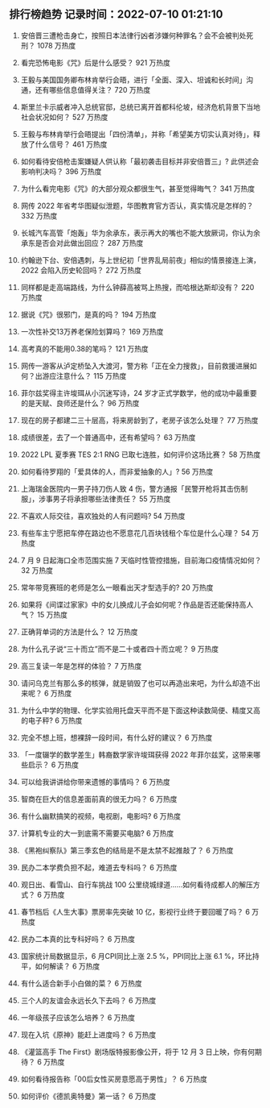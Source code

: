 
## 排行榜趋势 记录时间：2022-07-10 01:21:10
  
  1. 安倍晋三遭枪击身亡，按照日本法律行凶者涉嫌何种罪名？会不会被判处死刑？ 1078 万热度
    
  2. 看完恐怖电影《咒》后是什么感受？ 921 万热度
    
  3. 王毅与美国国务卿布林肯举行会晤，进行「全面、深入、坦诚和长时间」沟通，还有哪些信息值得关注？ 720 万热度
    
  4. 斯里兰卡示威者冲入总统官邸，总统已离开首都科伦坡，经济危机背景下当地社会状况如何？ 527 万热度
    
  5. 王毅与布林肯举行会晤提出「四份清单」，并称「希望美方切实认真对待」，释放了什么信号？ 461 万热度
    
  6. 如何看待安倍枪击案嫌疑人供认称「最初袭击目标并非安倍晋三」? 此供述会影响判决吗？ 396 万热度
    
  7. 为什么看完电影《咒》的大部分观众都很生气，甚至觉得晦气？ 341 万热度
    
  8. 网传 2022 年省考华图疑似泄题，华图教育官方否认，真实情况是怎样的？ 332 万热度
    
  9. 长城汽车高管「炮轰」华为余承东，表示再大的嘴也不能大放厥词，你认为余承东是否会对此做出回应？ 287 万热度
    
  10. 约翰逊下台、安倍遇刺，与上世纪初「世界乱局前夜」相似的情景接连上演，2022 会陷入历史轮回吗？ 272 万热度
    
  11. 同样都是走高端路线，为什么钟薛高被骂上热搜，而哈根达斯却没有？ 220 万热度
    
  12. 据说《咒》很邪门，是真的吗？ 194 万热度
    
  13. 一次性补交13万养老保险划算吗？ 169 万热度
    
  14. 高考真的不能用0.38的笔吗？ 121 万热度
    
  15. 网传一游客从泸定桥坠入大渡河，警方称「正在全力搜救」，目前救援进展如何？出游应注意什么？ 115 万热度
    
  16. 菲尔兹奖得主许埈珥从小沉迷写诗，24 岁才正式学数学，他的成功中最重要的是天赋、良师还是什么？ 96 万热度
    
  17. 现在的房子都建二三十层高，将来房龄到了，老房子该怎么处理？ 77 万热度
    
  18. 成绩很差，去了一个普通高中，还有希望吗？ 63 万热度
    
  19. 2022 LPL 夏季赛 TES 2:1 RNG 已取七连胜，如何评价这场比赛？ 58 万热度
    
  20. 如何看待罗翔的「爱具体的人，而非爱抽象的人」? 56 万热度
    
  21. 上海瑞金医院内一男子持刀伤人致 4 伤，警方通报「民警开枪将其击伤制服」，涉事男子将承担哪些法律责任？ 55 万热度
    
  22. 不喜欢人际交往，喜欢独处的人有问题吗? 54 万热度
    
  23. 有些车主宁愿把车停在路边也不愿意花几百块钱租个车位是什么心理？ 54 万热度
    
  24. 7 月 9 日起海口全市范围实施 7 天临时性管控措施，目前海口疫情情况如何？ 32 万热度
    
  25. 常年带竞赛班的老师是怎么一眼看出天才型选手的? 20 万热度
    
  26. 如果将《间谍过家家》中的女儿换成儿子会如何呢？作品是否还能保持高人气？ 15 万热度
    
  27. 正确背单词的方法是什么？ 12 万热度
    
  28. 为什么孔子说“三十而立”而不是二十或者四十而立呢？ 9 万热度
    
  29. 高三复读一年是怎样的体验？ 7 万热度
    
  30. 请问乌克兰有那么多的核弹，就是销毁了也可以再造出来吧，为什么却造不出来呢？ 6 万热度
    
  31. 为什么中学的物理、化学实验用托盘天平而不是下面这种读数简便、精度又高的电子秤? 6 万热度
    
  32. 完全不想上班，想裸辞一段时间，有什么好的建议？ 6 万热度
    
  33. 「一度辍学的数学差生」韩裔数学家许埈珥获得 2022 年菲尔兹奖，这带来哪些启示？ 6 万热度
    
  34. 可以给我讲讲给你带来遗憾的事情吗？ 6 万热度
    
  35. 智商在巨大的信息差面前真的很无力吗？ 6 万热度
    
  36. 有什么幽默搞笑的视频，电视剧，电影吗? 6 万热度
    
  37. 计算机专业的大一到底需不需要买电脑? 6 万热度
    
  38. 《黑袍纠察队》第三季玄色的结局是不是太禁不起推敲了？ 6 万热度
    
  39. 民办二本学费负担不起，难道去专科吗？ 6 万热度
    
  40. 观日出、看雪山、自行车挑战 100 公里绕城绿道......如何看待成都人的解压方式？ 6 万热度
    
  41. 春节档后《人生大事》票房率先突破 10 亿，影视行业终于要回暖了吗？ 6 万热度
    
  42. 民办二本真的比专科好吗？ 6 万热度
    
  43. 国家统计局数据显示，6 月CPI同比上涨 2.5 %，PPI同比上涨 6.1 %，环比持平，如何解读？ 6 万热度
    
  44. 有什么适合新手小白做的菜？ 6 万热度
    
  45. 三个人的友谊会永远长久下去吗？ 6 万热度
    
  46. 一年级孩子应该怎么培养？ 6 万热度
    
  47. 现在入坑《原神》能赶上进度吗？ 6 万热度
    
  48. 《灌篮高手 The First》剧场版特报影像公开，将于 12 月 3 日上映，你有何期待？ 6 万热度
    
  49. 如何看待报告称「00后女性买房意愿高于男性」？ 6 万热度
    
  50. 如何评价《德凯奥特曼》第一话？ 6 万热度
    